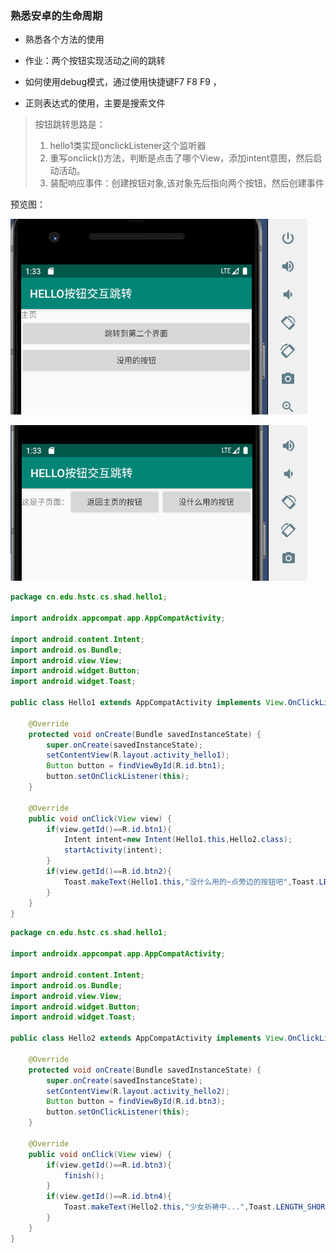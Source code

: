 

### 熟悉安卓的生命周期

 - 熟悉各个方法的使用

- 作业：两个按钮实现活动之间的跳转

- 如何使用debug模式，通过使用快捷键F7 F8 F9 ，

- 正则表达式的使用，主要是搜索文件







> 按钮跳转思路是：
>
> 1. hello1类实现onclickListener这个监听器
> 2. 重写onclick()方法，判断是点击了哪个View，添加intent意图，然后启动活动。
> 3. 装配响应事件：创建按钮对象,该对象先后指向两个按钮，然后创建事件



预览图：

![20190918093335](../../img/20190918093335.png)



![20190918093358](../../img/20190918093358.png)

```java
package cn.edu.hstc.cs.shad.hello1;

import androidx.appcompat.app.AppCompatActivity;

import android.content.Intent;
import android.os.Bundle;
import android.view.View;
import android.widget.Button;
import android.widget.Toast;

public class Hello1 extends AppCompatActivity implements View.OnClickListener {

    @Override
    protected void onCreate(Bundle savedInstanceState) {
        super.onCreate(savedInstanceState);
        setContentView(R.layout.activity_hello1);
        Button button = findViewById(R.id.btn1);
        button.setOnClickListener(this);
    }

    @Override
    public void onClick(View view) {
        if(view.getId()==R.id.btn1){
            Intent intent=new Intent(Hello1.this,Hello2.class);
            startActivity(intent);
        }
        if(view.getId()==R.id.btn2){
            Toast.makeText(Hello1.this,"没什么用的~点旁边的按钮吧",Toast.LENGTH_SHORT).show();
        }
    }
}

```





```java
package cn.edu.hstc.cs.shad.hello1;

import androidx.appcompat.app.AppCompatActivity;

import android.content.Intent;
import android.os.Bundle;
import android.view.View;
import android.widget.Button;
import android.widget.Toast;

public class Hello2 extends AppCompatActivity implements View.OnClickListener {

    @Override
    protected void onCreate(Bundle savedInstanceState) {
        super.onCreate(savedInstanceState);
        setContentView(R.layout.activity_hello2);
        Button button = findViewById(R.id.btn3);
        button.setOnClickListener(this);
    }

    @Override
    public void onClick(View view) {
        if(view.getId()==R.id.btn3){
            finish();
        }
        if(view.getId()==R.id.btn4){
            Toast.makeText(Hello2.this,"少女祈祷中...",Toast.LENGTH_SHORT).show();
        }
    }
}

```







